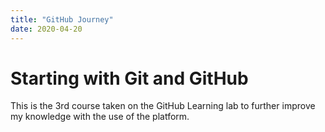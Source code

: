 ```yaml
---
title: "GitHub Journey"
date: 2020-04-20
---
```

# Starting with Git and GitHub

This is the 3rd course taken on the GitHub Learning lab to further improve my knowledge with the use of the platform.
